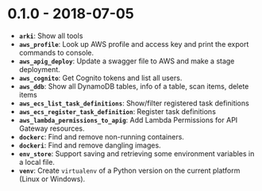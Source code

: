 0.1.0 - 2018-07-05
==================

- **`arki`**: Show all tools
- **`aws_profile`**: Look up AWS profile and access key and print the export commands to console.
- **`aws_apig_deploy`**: Update a swagger file to AWS and make a stage deployment.
- **`aws_cognito`**: Get Cognito tokens and list all users.
- **`aws_ddb`**: Show all DynamoDB tables, info of a table, scan items, delete items
- **`aws_ecs_list_task_definitions`**: Show/filter registered task definitions
- **`aws_ecs_register_task_definition`**: Register task definitions
- **`aws_lambda_permissions_to_apig`**: Add Lambda Permissions for API Gateway resources.
- **`dockerc`**: Find and remove non-running containers.
- **`dockeri`**: Find and remove dangling images.
- **`env_store`**: Support saving and retrieving some environment variables in a local file.
- **`venv`**: Create `virtualenv` of a Python version on the current platform (Linux or Windows).
